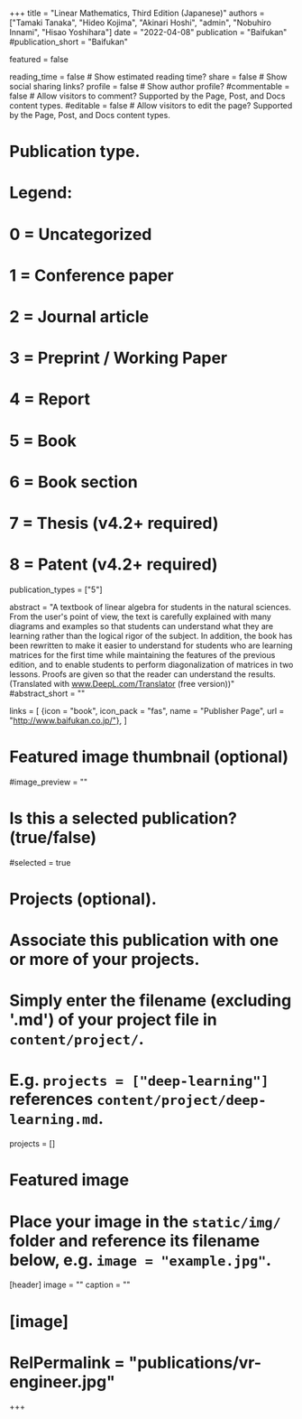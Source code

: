 +++
title = "Linear Mathematics, Third Edition (Japanese)"
authors = ["Tamaki Tanaka", "Hideo Kojima", "Akinari Hoshi", "admin", "Nobuhiro Innami", "Hisao Yoshihara"]
date = "2022-04-08"
publication = "Baifukan"
#publication_short = "Baifukan"

featured = false

reading_time = false  # Show estimated reading time?
share = false  # Show social sharing links?
profile = false  # Show author profile?
#commentable = false  # Allow visitors to comment? Supported by the Page, Post, and Docs content types.
#editable = false  # Allow visitors to edit the page? Supported by the Page, Post, and Docs content types.

# Publication type.
# Legend:
# 0 = Uncategorized
# 1 = Conference paper
# 2 = Journal article
# 3 = Preprint / Working Paper
# 4 = Report
# 5 = Book
# 6 = Book section
# 7 = Thesis (v4.2+ required)
# 8 = Patent (v4.2+ required)
publication_types = ["5"]

abstract = "A textbook of linear algebra for students in the natural sciences. From the user's point of view, the text is carefully explained with many diagrams and examples so that students can understand what they are learning rather than the logical rigor of the subject. In addition, the book has been rewritten to make it easier to understand for students who are learning matrices for the first time while maintaining the features of the previous edition, and to enable students to perform diagonalization of matrices in two lessons. Proofs are given so that the reader can understand the results. (Translated with www.DeepL.com/Translator (free version))"
#abstract_short = ""

links = [
  {icon = "book", icon_pack = "fas", name = "Publisher Page", url = "http://www.baifukan.co.jp/"},
  ]

# Featured image thumbnail (optional)
#image_preview = ""

# Is this a selected publication? (true/false)
#selected = true

# Projects (optional).
#   Associate this publication with one or more of your projects.
#   Simply enter the filename (excluding '.md') of your project file in `content/project/`.
#   E.g. `projects = ["deep-learning"]` references `content/project/deep-learning.md`.
projects = []

# Featured image
# Place your image in the `static/img/` folder and reference its filename below, e.g. `image = "example.jpg"`.
[header]
image = ""
caption = ""

# [image]
# RelPermalink = "publications/vr-engineer.jpg"
+++
